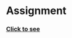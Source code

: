 # Assignment

### [Click to see](https://soumyaranjan07.notion.site/Chapter-04-Talk-is-cheap-Show-me-the-code-132506ebef494d20889249de7a23befd)
